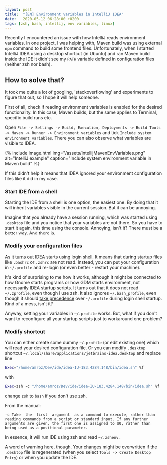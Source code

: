 ```yaml
---
layout: post
title:  "[EN] Environment variables in IntelliJ IDEA"
date:   2020-05-12 06:28:00 +0200
tags: [zsh, bash, intellij, env variables, linux]
---
```


Recently I encountered an issue with how IntelliJ reads environment variables. In one project, I was helping with, Maven build was using external `npm` command to build some frontend files. Unfortunately, when I started IntelliJ IDEA using a desktop shortcut (in Ubuntu) and ran Maven build inside the IDE it didn't see my `PATH` variable defined in configuration files (neither zsh nor bash).

## How to solve that?

It took me quite a lot of googling, 'stackoverflowing' and experiments to figure that out, so I hope it will help someone.

First of all, check if reading environment variables is enabled for the desired functionality. In this case, Maven builds, but the same applies to Terminal, specific build runs etc.

Open `File -> Settings -> Build, Execution, Deployments -> Build Tools -> Maven -> Runner -> Environment variables` and tick `Include system environment variables`. There you can also observe what variables are visible to IDEA.

{% include image.html
            img="/assets/intellijMavenEnvVariables.png"
            alt="IntelliJ example"
            caption="Include system environment variable in Maven build"
%}

If this didn't help it means that IDEA ignored your environment configuration files like it did in my case.

### Start IDE from a shell

Starting the IDE from a shell is one option, the easiest one. By doing that it will inherit variables visible in the current session. But it can be annoying.

Imagine that you already have a session running, which was started using `.desktop` file and you notice that your variables are not there. So you have to start it again, this time using the console. Annoying, isn't it? There must be a better way. And there is.

### Modify your configuration files

As it [turns out](https://youtrack.jetbrains.com/issue/IDEABKL-7589) IDEA starts using login shell. It means that during startup files like `.bashrc` or `.zshrc` are not read. Instead, you can put your configuration in `~/.profile` and re-login (or even better - restart your machine).

It's kind of surprising to me how it works, although it might be connected to how Gnome starts programs or how GDM starts environment, not necessarily IDEA startup scripts. It turns out that it does not read `~/.zprofile`, even though I use zsh. It also ignores `~/.bash_profile`, even though it should [take precedence](https://www.gnu.org/software/bash/manual/html_node/Bash-Startup-Files.html) over `~/.profile` during login shell startup. Kind of a mess, isn't it?


Anyway, setting your variables in `~/.profile` works. But, what if you don't want to reconfigure all your startup scripts just to workaround one problem?

### Modify shortcut

You can either create some dummy `~/.profile` (or edit existing one) which will read your desired configuration file. Or you can modify `.desktop` shortcut `~/.local/share/applications/jetbrains-idea.desktop` and replace line

```bash
Exec="/home/amroz/Dev/ide/idea-IU-183.4284.148/bin/idea.sh" %f
```

with
```bash
Exec=zsh -c "/home/amroz/Dev/ide/idea-IU-183.4284.148/bin/idea.sh" %f
```

change `zsh` to `bash` if you don't use zsh.

From the manual:
```
-c Take  the  first  argument  as a command to execute, rather than reading commands from a script or standard input. If any further arguments are given, the first one is assigned to $0, rather than being used as a positional parameter.
```

In essence, it will run IDE using zsh and read `~/.zshenv`.

A word of warning here, though. Your changes might be overwritten if the `.desktop` file is regenerated (when you select `Tools -> Create Desktop Entry`) or when you update the IDE.
